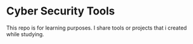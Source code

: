 # Cyber Security Tools
This repo is for learning purposes.
I share tools or projects that i created while studying.
